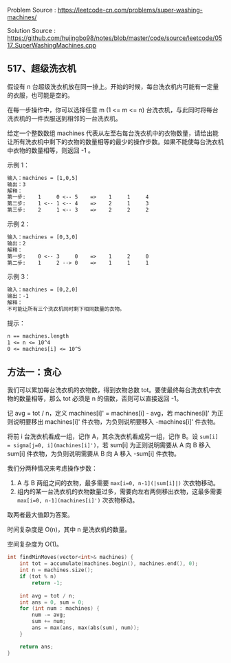 <!--
 * @Author : Hu Jingbo
 * @Date   : 2021-09-30
-->

Problem Source : <https://leetcode-cn.com/problems/super-washing-machines/>

Solution Source : <https://github.com/hujingbo98/notes/blob/master/code/source/leetcode/0517_SuperWashingMachines.cpp>

## 517、超级洗衣机

假设有 n 台超级洗衣机放在同一排上。开始的时候，每台洗衣机内可能有一定量的衣服，也可能是空的。

在每一步操作中，你可以选择任意 m (1 <= m <= n) 台洗衣机，与此同时将每台洗衣机的一件衣服送到相邻的一台洗衣机。

给定一个整数数组 machines 代表从左至右每台洗衣机中的衣物数量，请给出能让所有洗衣机中剩下的衣物的数量相等的最少的操作步数。如果不能使每台洗衣机中衣物的数量相等，则返回 -1 。

示例 1：

```txt
输入：machines = [1,0,5]
输出：3
解释：
第一步:    1     0 <-- 5    =>    1     1     4
第二步:    1 <-- 1 <-- 4    =>    2     1     3    
第三步:    2     1 <-- 3    =>    2     2     2   
```

示例 2：

```txt
输入：machines = [0,3,0]
输出：2
解释：
第一步:    0 <-- 3     0    =>    1     2     0    
第二步:    1     2 --> 0    =>    1     1     1     
```

示例 3：

```txt
输入：machines = [0,2,0]
输出：-1
解释：
不可能让所有三个洗衣机同时剩下相同数量的衣物。
```

提示：

```txt
n == machines.length
1 <= n <= 10^4
0 <= machines[i] <= 10^5
```

## 方法一：贪心

我们可以累加每台洗衣机的衣物数，得到衣物总数 tot。要使最终每台洗衣机中衣物的数量相等，那么 tot 必须是 n 的倍数，否则可以直接返回 -1。

记 avg = tot / n，定义 machines[i]' = machines[i] - avg，若 machines[i]' 为正则说明要移出 machines[i]' 件衣物，为负则说明要移入 -machines[i]' 件衣物。

将前 i 台洗衣机看成一组，记作 A，其余洗衣机看成另一组，记作 B。设 `sum[i] = sigma[j=0, i](machines[i]')`，若 sum[i] 为正则说明需要从 A 向 B 移入 sum[i] 件衣物，为负则说明需要从 B 向 A 移入 -sum[i] 件衣物。

我们分两种情况来考虑操作步数：

1. A 与 B 两组之间的衣物，最多需要 `max[i=0, n-1](|sum[i]|)` 次衣物移动。
2. 组内的某一台洗衣机的衣物数量过多，需要向左右两侧移出衣物，这最多需要 `max[i=0, n-1](machines[i]')` 次衣物移动。

取两者最大值即为答案。

时间复杂度是 O(n)，其中 n 是洗衣机的数量。

空间复杂度为 O(1)。

```c++
int findMinMoves(vector<int>& machines) {
    int tot = accumulate(machines.begin(), machines.end(), 0);
    int n = machines.size();
    if (tot % n)
        return -1;
    
    int avg = tot / n;
    int ans = 0, sum = 0;
    for (int num : machines) {
        num -= avg;
        sum += num;
        ans = max(ans, max(abs(sum), num));
    }

    return ans;
}
```

